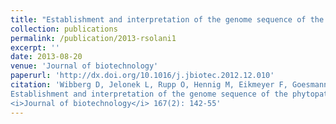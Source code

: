```yaml
---
title: "Establishment and interpretation of the genome sequence of the phytopathogenic fungus Rhizoctonia solani AG1-IB isolate 7/3/14."
collection: publications
permalink: /publication/2013-rsolani1
excerpt: ''
date: 2013-08-20
venue: 'Journal of biotechnology'
paperurl: 'http://dx.doi.org/10.1016/j.jbiotec.2012.12.010'
citation: 'Wibberg D, Jelonek L, Rupp O, Hennig M, Eikmeyer F, Goesmann A, Hartmann A, Borriss R, Grosch R, Pühler A, Schlüter A (2013)<br>
Establishment and interpretation of the genome sequence of the phytopathogenic fungus Rhizoctonia solani AG1-IB isolate 7/3/14.<br>
<i>Journal of biotechnology</i> 167(2): 142-55'
---
```

